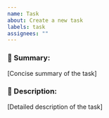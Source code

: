 ```yaml
---
name: Task
about: Create a new task
labels: task
assignees: ""
---
```


### 🚀 Summary:

[Concise summary of the task]

### 📜 Description:

[Detailed description of the task]
